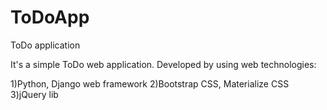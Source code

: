 # ToDoApp
ToDo application

It's a simple ToDo web application.
Developed by using web technologies:

1)Python, Django web framework
2)Bootstrap CSS, Materialize CSS
3)jQuery lib
